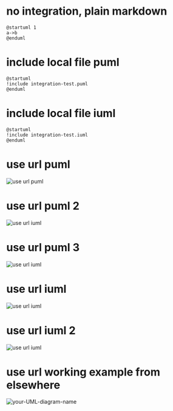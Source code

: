 # no integration, plain markdown
```plantuml
@startuml 1
a->b
@enduml
```

# include local file puml
```plantuml 2
@startuml
!include integration-test.puml
@enduml
```

# include local file iuml
```plantuml 3
@startuml
!include integration-test.iuml
@enduml
```

# use url puml
![use url puml](http://www.plantuml.com/plantuml/proxy?cache=no&src=https://github.com/r-uu/r-uu.lib/blob/main/markdown-plantuml-integration-test/integration-test.puml)

# use url puml 2
![use url iuml](http://www.plantuml.com/plantuml/proxy?cache=no&src=https://raw.githubusercontent.com/r-uu/r-uu.lib/main/markdown-plantuml-integration-test/integration-test.puml)

# use url puml 3
![use url iuml](http://www.plantuml.com/plantuml/proxy?cache=no&src=https://raw.githubusercontent.com/r-uu/r-uu.lib/main/lib/fx/comp/doc/fx-comp-architecture-overview.puml)

# use url iuml
![use url iuml](http://www.plantuml.com/plantuml/proxy?cache=no&src=https://github.com/r-uu/r-uu.lib/blob/main/markdown-plantuml-integration-test/integration-test.iuml)

# use url iuml 2
![use url iuml](http://www.plantuml.com/plantuml/proxy?cache=no&src=https://raw.githubusercontent.com/r-uu/r-uu.lib/main/markdown-plantuml-integration-test/integration-test.iuml)

# use url working example from elsewhere
![your-UML-diagram-name](http://www.plantuml.com/plantuml/proxy?cache=no&src=https://raw.githubusercontent.com/jonashackt/plantuml-markdown/master/example-uml.iuml)
